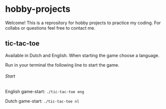 # hobby-projects

Welcome! This is a reprository for hobby projects to practice my coding. For collabs or questions feel free to contact me.

## tic-tac-toe

Available in Dutch and English. When starting the game choose a language.

Run in your terminal the following line to start the game.

###### Start

English game-start: `./tic-tac-toe eng`

Dutch game-start: `./tic-tac-toe nl`
